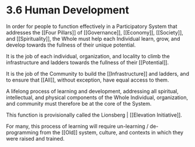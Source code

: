 # 3.6 Human Development
In order for people to function effectively in a Participatory System that addresses the [[Four Pillars]] of [[Governance]], [[Economy]], [[Society]], and [[Spirituality]], the Whole must help each Individual learn, grow, and develop towards the fullness of their unique potential.

It is the job of each individual, organization, and locality to climb the infrastructure and ladders towards the fullness of their [[Potential]]. 

It is the job of the Community to build the [[Infrastructure]] and ladders, and to ensure that [[All]], without exception, have equal access to them. 

A lifelong process of learning and development, addressing all spiritual, intellectual, and physical components of the Whole Individual, organization, and community must therefore be at the core of the System.

This function is provisionally called the Lionsberg | [[Elevation Initiative]]. 

For many, this process of learning will require un-learning / de-programming from the [[Old]] system, culture, and contexts in which they were raised and trained.

